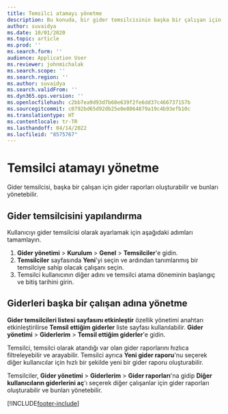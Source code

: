 ```yaml
---
title: Temsilci atamayı yönetme
description: Bu konuda, bir gider temsilcisinin başka bir çalışan için gider raporları oluşturması ve bunları yönetmesi hakkında bilgiler sağlanmaktadır.
author: suvaidya
ms.date: 10/01/2020
ms.topic: article
ms.prod: ''
ms.search.form: ''
audience: Application User
ms.reviewer: johnmichalak
ms.search.scope: ''
ms.search.region: ''
ms.author: suvaidya
ms.search.validFrom: ''
ms.dyn365.ops.version: ''
ms.openlocfilehash: c2bb7ea9d93d7b60e639f2fe6dd37c466737157b
ms.sourcegitcommit: c0792bd65d92db25e0e8864879a19c4b93efb10c
ms.translationtype: HT
ms.contentlocale: tr-TR
ms.lasthandoff: 04/14/2022
ms.locfileid: "8575767"
---
```

# <a name="manage-delegation"></a>Temsilci atamayı yönetme
Gider temsilcisi, başka bir çalışan için gider raporları oluşturabilir ve bunları yönetebilir.

## <a name="configuring-expense-delegation"></a>Gider temsilcisini yapılandırma

Kullanıcıyı gider temsilcisi olarak ayarlamak için aşağıdaki adımları tamamlayın. 
1. **Gider yönetimi** > **Kurulum** > **Genel** > **Temsilciler**'e gidin. 
2. **Temsilciler** sayfasında **Yeni**'yi seçin ve ardından tanımlanmış bir temsilciye sahip olacak çalışanı seçin. 
3. Temsilci kullanıcının diğer adını ve temsilci atama döneminin başlangıç ve bitiş tarihini girin.

## <a name="manage-expenses-on-behalf-of-another-employee"></a>Giderleri başka bir çalışan adına yönetme

**Gider temsilcileri listesi sayfasını etkinleştir** özellik yönetimi anahtarı etkinleştirilirse **Temsil ettiğim giderler** liste sayfası kullanılabilir. **Gider yönetimi** > **Giderlerim** > **Temsil ettiğim giderler**'e gidin.

Temsilci, temsilci olarak atandığı var olan gider raporlarını hızlıca filtreleyebilir ve arayabilir. Temsilci ayrıca **Yeni gider raporu**'nu seçerek diğer kullanıcılar için hızlı bir şekilde yeni bir gider raporu oluşturabilir.

Temsilciler, **Gider yönetimi** > **Giderlerim** > **Gider raporları**'na gidip **Diğer kullanıcıların giderlerini aç**'ı seçerek diğer çalışanlar için gider raporları oluşturabilir ve bunları yönetebilir.


[!INCLUDE[footer-include](../includes/footer-banner.md)]